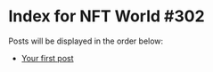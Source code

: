 # Index for NFT World #302
Posts will be displayed in the order below:

- [Your first post](./001-first.md)

